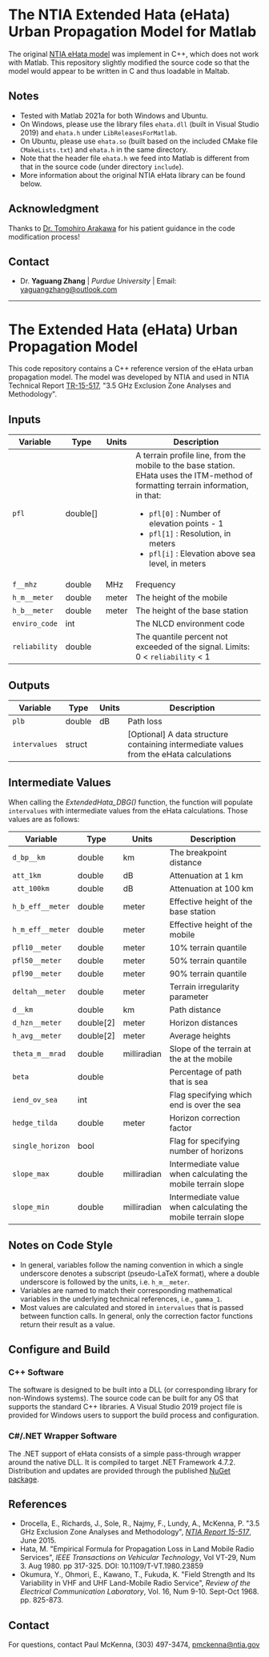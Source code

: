 # The NTIA Extended Hata (eHata) Urban Propagation Model for Matlab #

The original [NTIA eHata model](https://github.com/NTIA/ehata) was implement in C++, which does not work with Matlab. This repository slightly modified the source code so that the model would appear to be written in C and thus loadable in Maltab.

## Notes

- Tested with Matlab 2021a for both Windows and Ubuntu.
- On Windows, please use the library files `ehata.dll` (built in Visual Studio 2019) and `ehata.h` under `LibReleasesForMatlab`.
- On Ubuntu, please use `ehata.so` (built based on the included CMake file `CMakeLists.txt`) and `ehata.h` in the same directory.
- Note that the header file `ehata.h` we feed into Matlab is different from that in the source code (under directory `include`).
- More information about the original NTIA eHata library can be found below.

## Acknowledgment

Thanks to [Dr. Tomohiro Arakawa](https://www.tarakawa.net/) for his patient guidance in the code modification process!

## Contact

* Dr. **Yaguang Zhang** | *Purdue University* | Email: yaguangzhang@outlook.com

---

# The Extended Hata (eHata) Urban Propagation Model #

This code repository contains a C++ reference version of the eHata
urban propagation model.  The model was developed by NTIA and used in NTIA
Technical Report [TR-15-517](https://www.its.bldrdoc.gov/publications/2805.aspx),
"3.5 GHz Exclusion Zone Analyses and Methodology".

## Inputs ##

| Variable      | Type     | Units | Description |
|---------------|----------|-------|-------------|
| `pfl`         | double[] |       | A terrain profile line, from the mobile to the base station.  EHata uses the ITM-method of formatting terrain information, in that: <ul><li>`pfl[0]` : Number of elevation points - 1</li><li>`pfl[1]` : Resolution, in meters</li><li>`pfl[i]` : Elevation above sea level, in meters</li></ul> |
| `f__mhz`      | double   | MHz   | Frequency   |
| `h_m__meter`  | double   | meter | The height of the mobile |
| `h_b__meter`  | double   | meter | The height of the base station |
| `enviro_code` | int      |       | The NLCD environment code |
| `reliability` | double   |       | The quantile percent not exceeded of the signal.  Limits: 0 < `reliability` < 1  |

## Outputs ##

| Variable      | Type   | Units | Description |
|---------------|--------|-------|-------------|
| `plb`         | double | dB    | Path loss   |
| `intervalues` | struct |       | [Optional] A data structure containing intermediate values from the eHata calculations |

## Intermediate Values ##

When calling the _ExtendedHata_DBG()_ function, the function will populate `intervalues` with intermediate values from the eHata
calculations.  Those values are as follows:

| Variable         | Type      | Units       | Description |
|------------------|-----------|-------------|-------------|
| `d_bp__km`       | double    | km          | The breakpoint distance |
| `att_1km`        | double    | dB          | Attenuation at 1 km |
| `att_100km`      | double    | dB          | Attenuation at 100 km |
| `h_b_eff__meter` | double    | meter       | Effective height of the base station |
| `h_m_eff__meter` | double    | meter       | Effective height of the mobile |
| `pfl10__meter`   | double    | meter       | 10% terrain quantile |
| `pfl50__meter`   | double    | meter       | 50% terrain quantile |
| `pfl90__meter`   | double    | meter       | 90% terrain quantile |
| `deltah__meter`  | double    | meter       | Terrain irregularity parameter |
| `d__km`          | double    | km          | Path distance |
| `d_hzn__meter`   | double[2] | meter       | Horizon distances |
| `h_avg__meter`   | double[2] | meter       | Average heights |
| `theta_m__mrad`  | double    | milliradian | Slope of the terrain at the at the mobile |
| `beta`           | double    |             | Percentage of path that is sea |
| `iend_ov_sea`    | int       |             | Flag specifying which end is over the sea |
| `hedge_tilda`    | double    | meter       | Horizon correction factor |
| `single_horizon` | bool      |             | Flag for specifying number of horizons |
| `slope_max`      | double    | milliradian | Intermediate value when calculating the mobile terrain slope |
| `slope_min`      | double    | milliradian | Intermediate value when calculating the mobile terrain slope |

## Notes on Code Style ##

* In general, variables follow the naming convention in which a single underscore
denotes a subscript (pseudo-LaTeX format), where a double underscore is followed
by the units, i.e. `h_m__meter`.
* Variables are named to match their corresponding mathematical variables
in the underlying technical references, i.e., `gamma_1`.
* Most values are calculated and stored in `intervalues`
that is passed between function calls.  In general, only the correction factor
functions return their result as a value.

## Configure and Build ##

### C++ Software

The software is designed to be built into a DLL (or corresponding library for non-Windows systems). The source code can be built for any OS that supports the standard C++ libraries. A Visual Studio 2019 project file is provided for Windows users to support the build process and configuration.

### C#/.NET Wrapper Software

The .NET support of eHata consists of a simple pass-through wrapper around the native DLL.  It is compiled to target .NET Framework 4.7.2.  Distribution and updates are provided through the published [NuGet package](https://github.com/NTIA/ehata/packages).

## References ##

* Drocella, E., Richards, J., Sole, R., Najmy, F., Lundy, A., McKenna, P. "3.5 GHz Exclusion Zone Analyses and Methodology", [_NTIA Report 15-517_](https://www.its.bldrdoc.gov/publications/2805.aspx), June 2015.
* Hata, M. "Empirical Formula for Propagation Loss in Land Mobile
Radio Services", _IEEE Transactions on Vehicular Technology_, Vol VT-29, Num 3. Aug 1980.  pp 317-325.  DOI: 10.1109/T-VT.1980.23859
* Okumura, Y., Ohmori, E., Kawano, T., Fukuda, K.  "Field Strength and Its Variability in VHF and UHF Land-Mobile Radio Service",
_Review of the Electrical Communication Laboratory_, Vol. 16, Num 9-10. Sept-Oct 1968. pp. 825-873.

## Contact ##
For questions, contact Paul McKenna, (303) 497-3474, pmckenna@ntia.gov
